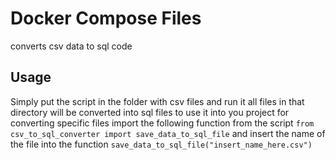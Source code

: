 # Docker Compose Files

converts csv data to sql code

## Usage

Simply put the script in the folder with csv files and run it all files in that directory will be converted into sql files
to use it into you project for converting specific files import the following function from the script `from csv_to_sql_converter import save_data_to_sql_file` and insert the name of the file into the function `save_data_to_sql_file("insert_name_here.csv")`
